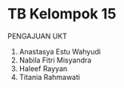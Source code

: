 # TB Kelompok 15

PENGAJUAN UKT
1. Anastasya Estu Wahyudi 
2. Nabila Fitri Misyandra
3. Haleef Rayyan
4. Titania Rahmawati